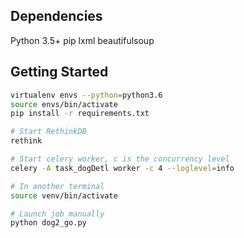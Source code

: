 ## Dependencies
Python 3.5+
pip
lxml
beautifulsoup

## Getting Started
```bash
virtualenv envs --python=python3.6
source envs/bin/activate
pip install -r requirements.txt

# Start RethinkDB
rethink

# Start celery worker, c is the concurrency level
celery -A task_dogDetl worker -c 4 --loglevel=info

# In another terminal
source venv/bin/activate

# Launch job manually
python dog2_go.py
